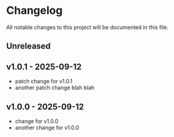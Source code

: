 # Changelog

All notable changes to this project will be documented in this file.

## Unreleased

## v1.0.1 - 2025-09-12

- patch change for v1.0.1
- another patch change blah blah

## v1.0.0 - 2025-09-12

- change for v1.0.0
- another change for v1.0.0